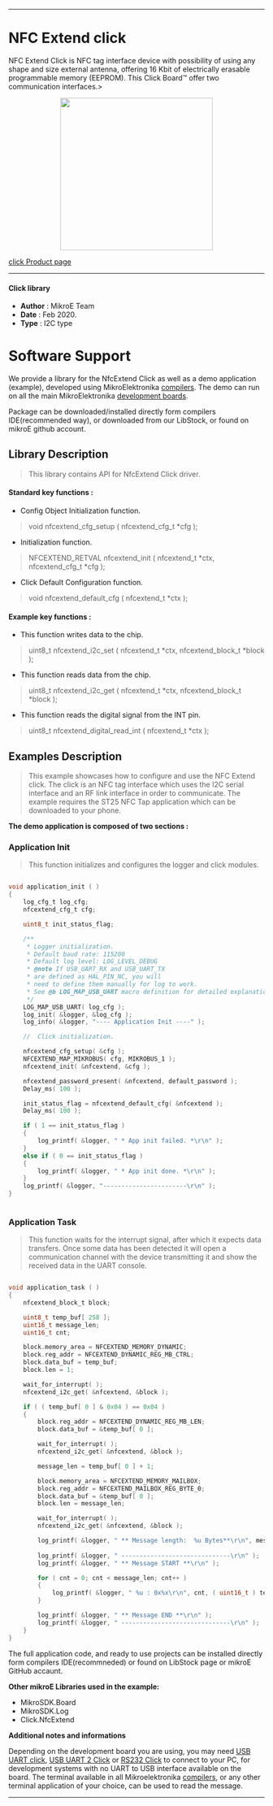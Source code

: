 
---
# NFC Extend click

NFC Extend Click is NFC tag interface device with possibility of using any shape and size external antenna, offering 16 Kbit of electrically erasable programmable memory (EEPROM). This Click Board™ offer two communication interfaces.>

<p align="center">
  <img src="https://download.mikroe.com/images/click_for_ide/nfcextend_click.png" height=300px>
</p>

[click Product page](https://www.mikroe.com/nfc-extend-click)

---

#### Click library 

- **Author**        : MikroE Team
- **Date**          : Feb 2020.
- **Type**          : I2C type

# Software Support

We provide a library for the NfcExtend Click 
as well as a demo application (example), developed using MikroElektronika 
[compilers](https://shop.mikroe.com/compilers). 
The demo can run on all the main MikroElektronika [development boards](https://shop.mikroe.com/development-boards).

Package can be downloaded/installed directly form compilers IDE(recommended way), or downloaded from our LibStock, or found on mikroE github account. 

## Library Description

> This library contains API for NfcExtend Click driver.

#### Standard key functions :

- Config Object Initialization function.
> void nfcextend_cfg_setup ( nfcextend_cfg_t *cfg ); 
 
- Initialization function.
> NFCEXTEND_RETVAL nfcextend_init ( nfcextend_t *ctx, nfcextend_cfg_t *cfg );

- Click Default Configuration function.
> void nfcextend_default_cfg ( nfcextend_t *ctx );

#### Example key functions :

- This function writes data to the chip.
> uint8_t nfcextend_i2c_set ( nfcextend_t *ctx, nfcextend_block_t *block );
 
- This function reads data from the chip.
> uint8_t nfcextend_i2c_get ( nfcextend_t *ctx, nfcextend_block_t *block );

- This function reads the digital signal from the INT pin.
> uint8_t nfcextend_digital_read_int ( nfcextend_t *ctx );

## Examples Description

> This example showcases how to configure and use the NFC Extend click. The click is an NFC tag 
  interface which uses the I2C serial interface and an RF link interface in order to communicate.
  The example requires the ST25 NFC Tap application which can be downloaded to your phone. 

**The demo application is composed of two sections :**

### Application Init 

> This function initializes and configures the logger and click modules.

```c

void application_init ( )
{
    log_cfg_t log_cfg;
    nfcextend_cfg_t cfg;

    uint8_t init_status_flag;

    /** 
     * Logger initialization.
     * Default baud rate: 115200
     * Default log level: LOG_LEVEL_DEBUG
     * @note If USB_UART_RX and USB_UART_TX 
     * are defined as HAL_PIN_NC, you will 
     * need to define them manually for log to work. 
     * See @b LOG_MAP_USB_UART macro definition for detailed explanation.
     */
    LOG_MAP_USB_UART( log_cfg );
    log_init( &logger, &log_cfg );
    log_info( &logger, "---- Application Init ----" );

    //  Click initialization.

    nfcextend_cfg_setup( &cfg );
    NFCEXTEND_MAP_MIKROBUS( cfg, MIKROBUS_1 );
    nfcextend_init( &nfcextend, &cfg );

    nfcextend_password_present( &nfcextend, default_password );
    Delay_ms( 100 );

    init_status_flag = nfcextend_default_cfg( &nfcextend );
    Delay_ms( 100 );

    if ( 1 == init_status_flag )
    {
        log_printf( &logger, " * App init failed. *\r\n" );
    }
    else if ( 0 == init_status_flag ) 
    {
        log_printf( &logger, " * App init done. *\r\n" );
    }
    log_printf( &logger, "-----------------------\r\n" );
}
  
```

### Application Task

> This function waits for the interrupt signal, after which it expects data transfers. Once
  some data has been detected it will open a communication channel with the device transmitting
  it and show the received data in the UART console. 

```c

void application_task ( )
{
    nfcextend_block_t block;

    uint8_t temp_buf[ 258 ];
    uint16_t message_len;
    uint16_t cnt;

    block.memory_area = NFCEXTEND_MEMORY_DYNAMIC;
    block.reg_addr = NFCEXTEND_DYNAMIC_REG_MB_CTRL;
    block.data_buf = temp_buf;
    block.len = 1;

    wait_for_interrupt( );
    nfcextend_i2c_get( &nfcextend, &block );

    if ( ( temp_buf[ 0 ] & 0x04 ) == 0x04 )
    {
        block.reg_addr = NFCEXTEND_DYNAMIC_REG_MB_LEN;
        block.data_buf = &temp_buf[ 0 ];

        wait_for_interrupt( );
        nfcextend_i2c_get( &nfcextend, &block );

        message_len = temp_buf[ 0 ] + 1;

        block.memory_area = NFCEXTEND_MEMORY_MAILBOX;
        block.reg_addr = NFCEXTEND_MAILBOX_REG_BYTE_0;
        block.data_buf = &temp_buf[ 0 ];
        block.len = message_len;

        wait_for_interrupt( );
        nfcextend_i2c_get( &nfcextend, &block );

        log_printf( &logger, " ** Message length:  %u Bytes**\r\n", message_len);
        
        log_printf( &logger, " ------------------------------\r\n" );
        log_printf( &logger, " ** Message START **\r\n" );

        for ( cnt = 0; cnt < message_len; cnt++ )
        {
            log_printf( &logger, " %u : 0x%x\r\n", cnt, ( uint16_t ) temp_buf[ cnt ] );
        }

        log_printf( &logger, " ** Message END **\r\n" );
        log_printf( &logger, " ------------------------------\r\n" );
    }
}  

```

The full application code, and ready to use projects can be installed directly form compilers IDE(recommneded) or found on LibStock page or mikroE GitHub accaunt.

**Other mikroE Libraries used in the example:** 

- MikroSDK.Board
- MikroSDK.Log
- Click.NfcExtend

**Additional notes and informations**

Depending on the development board you are using, you may need 
[USB UART click](https://shop.mikroe.com/usb-uart-click), 
[USB UART 2 Click](https://shop.mikroe.com/usb-uart-2-click) or 
[RS232 Click](https://shop.mikroe.com/rs232-click) to connect to your PC, for 
development systems with no UART to USB interface available on the board. The 
terminal available in all Mikroelektronika 
[compilers](https://shop.mikroe.com/compilers), or any other terminal application 
of your choice, can be used to read the message.

---
